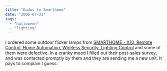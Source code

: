 ```yaml
---
title: "Kudos to Smarthome"
date: "2006-07-31"
tags: 
  - "halloween"
  - "lighting"
---
```


I ordered some outdoor flicker lamps from [SMARTHOME - X10, Remote Control, Home Automation, Wireless Security, Lighting Control](http://www.smarthome.com/ "SMARTHOME - X10, Remote Control, Home Automation, Wireless Security, Lighting Control") and some of them were defective. In a cranky mood I filled out their post-sales survey, and was contacted promptly by them and they are sending me a new unit. It pays to complain I guess.
